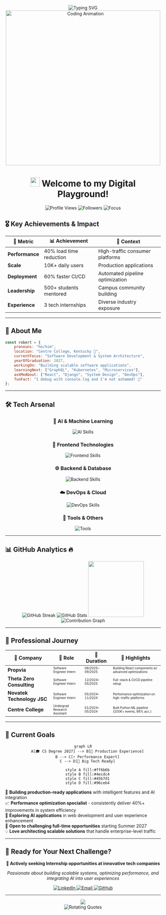 <div align="center">
  <img src="https://readme-typing-svg.herokuapp.com?font=Fira+Code&size=30&duration=3000&pause=1000&color=FF6B6B&center=true&vCenter=true&width=600&lines=Hey+there%2C+I'm+Robert+Nguyen!+%F0%9F%91%8B;Software+Developer;CS+'27+%40+Centre+College;Always+Learning+%26+Building" alt="Typing SVG" />
</div>

<div align="center">
  <img src="https://user-images.githubusercontent.com/74038190/225813708-98b745f2-7d22-48cf-9150-083f1b00d6c9.gif" width="500" alt="Coding Animation"/>
</div>

<h1 align="center">
  <img src="https://media.giphy.com/media/hvRJCLFzcasrR4ia7z/giphy.gif" width="30">
  Welcome to my Digital Playground!
</h1>

<div align="center">
  <img src="https://komarev.com/ghpvc/?username=robert-nguyenn&color=FF6B6B&style=for-the-badge" alt="Profile Views"/>
  <img src="https://img.shields.io/github/followers/robert-nguyenn?style=for-the-badge&color=4CAF50" alt="Followers"/>
  <img src="https://img.shields.io/badge/Focus-Software%20Development-brightgreen?style=for-the-badge" alt="Focus"/>
</div>

## 🎖️ Key Achievements & Impact

<div align="center">
  
| 🎯 **Metric** | 📊 **Achievement** | 🚀 **Context** |
|---------------|-------------------|----------------|
| **Performance** | 40% load time reduction | High-traffic consumer platforms |
| **Scale** | 10K+ daily users | Production applications |
| **Deployment** | 60% faster CI/CD | Automated pipeline optimization |
| **Leadership** | 500+ students mentored | Campus community building |
| **Experience** | 3 tech internships | Diverse industry exposure |

</div>

---

## 🚀 About Me

```javascript
const robert = {
    pronouns: "he/him",
    location: "Centre College, Kentucky 🏫",
    currentFocus: "Software Development & System Architecture",
    yearOfGraduation: 2027,
    workingOn: "Building scalable software applications",
    learningNext: ["GraphQL", "Kubernetes", "Microservices"],
    askMeAbout: ["React", "Django", "System Design", "DevOps"],
    funFact: "I debug with console.log and I'm not ashamed! 🐛"
};
```

---

## 🛠️ Tech Arsenal

<div align="center">

### 🤖 AI & Machine Learning
<p>
  <img src="https://skillicons.dev/icons?i=python,tensorflow,pytorch,opencv" alt="AI Skills"/>
</p>

### 🎨 Frontend Technologies
<p>
  <img src="https://skillicons.dev/icons?i=react,nextjs,html,css,js,ts,tailwind,bootstrap" alt="Frontend Skills"/>
</p>

### ⚙️ Backend & Database
<p>
  <img src="https://skillicons.dev/icons?i=python,django,fastapi,nodejs,express,java,postgresql,mysql,mongodb" alt="Backend Skills"/>
</p>

### ☁️ DevOps & Cloud
<p>
  <img src="https://skillicons.dev/icons?i=docker,aws,github,gitlab,linux" alt="DevOps Skills"/>
</p>

### 🔧 Tools & Others
<p>
  <img src="https://skillicons.dev/icons?i=git,vscode,figma,postman,firebase,vercel,bash,powershell" alt="Tools"/>
</p>

</div>

---

## 📊 GitHub Analytics 🔥

<div align="center">
  
<img src="https://streak-stats.demolab.com/?user=robert-nguyenn&theme=radical&include_all_commits=true&hide_border=true&border_radius=20" alt="GitHub Streak"/>
<img src="https://github-readme-stats-eight-theta.vercel.app/api?username=robert-nguyenn&show_icons=true&theme=radical&include_all_commits=true&count_private=true&hide_border=true&border_radius=20" alt="GitHub Stats"/>
<img height="180em" src="https://github-readme-stats-git-masterrstaa-rickstaa.vercel.app/api/top-langs/?username=robert-nguyenn&layout=compact&langs_count=8&theme=radical&hide_border=true&border_radius=20"/>
<img src="https://github-readme-activity-graph.vercel.app/graph?username=robert-nguyenn&theme=react-dark&hide_border=true&area=true&line=FF6B6B&point=FFFFFF&bg_color=0D1117" alt="Contribution Graph"/>

</div>

---

## 💼 Professional Journey

<div align="center">

<table>
  <thead>
    <tr>
      <th>🏢 Company</th>
      <th>👔 Role</th>
      <th>📅 Duration</th>
      <th>🔗 Highlights</th>
    </tr>
  </thead>
  <tbody>
    <tr>
      <td><b>Propvia</b></td>
      <td><font size="1">Software Engineer Intern</font></td>
      <td><font size="1">06/2025–09/2025</font></td>
      <td><font size="1">Building React components w/ advanced optimizations</font></td>
    </tr>
    <tr>
      <td><b>Theta Zero Consulting</b></td>
      <td><font size="1">Software Engineer Intern</font></td>
      <td><font size="1">12/2024–05/2025</font></td>
      <td><font size="1">Full-stack & CI/CD pipeline setup</font></td>
    </tr>
    <tr>
      <td><b>Novatek Technology JSC</b></td>
      <td><font size="1">Software Engineer Intern</font></td>
      <td><font size="1">05/2024–11/2024</font></td>
      <td><font size="1">Performance optimization on high-traffic platforms</font></td>
    </tr>
    <tr>
      <td><b>Centre College</b></td>
      <td><font size="1">Undergrad Research Assistant</font></td>
      <td><font size="1">01/2024–05/2024</font></td>
      <td><font size="1">Built Python ML pipeline (100K+ events, 98% acc.)</font></td>
    </tr>
  </tbody>
</table>

</div>

---

## 🎯 Current Goals

<div align="center">

```mermaid
graph LR
    A[🎓 CS Degree 2027] --> B[🚀 Production Experience]
    B --> C[⚡ Performance Expert]
    C --> D[🏢 Big Tech Ready]
    
    style A fill:#ff6b6b
    style B fill:#4ecdc4
    style C fill:#45b7d1
    style D fill:#96ceb4
```

</div>

🚀 **Building production-ready applications** with intelligent features and AI integration <br>
📈 **Performance optimization specialist** - consistently deliver 40%+ improvements in system efficiency <br>
🤖 **Exploring AI applications** in web development and user experience enhancement <br>
🤝 **Open to challenging full-time opportunities** starting Summer 2027 <br>
💡 **Love architecting scalable solutions** that handle enterprise-level traffic <br>

---

## 🤝 Ready for Your Next Challenge?

<div align="center">
  
**🎯 Actively seeking Internship opportunities at innovative tech companies**

*Passionate about building scalable systems, optimizing performance, and integrating AI into user experiences*

  <a href="https://www.linkedin.com/in/robert-nguyenn/" target="_blank">
    <img src="https://img.shields.io/badge/LinkedIn-Let's_Connect-0077B5?style=for-the-badge&logo=linkedin&logoColor=white" alt="LinkedIn"/>
  </a>
  <a href="mailto:robert.nguyenanh@gmail.com" target="_blank">
    <img src="https://img.shields.io/badge/Email-Reach_Out-D14836?style=for-the-badge&logo=gmail&logoColor=white" alt="Email"/>
  </a>
  <a href="https://github.com/robert-nguyenn" target="_blank">
    <img src="https://img.shields.io/badge/GitHub-View_Projects-100000?style=for-the-badge&logo=github&logoColor=white" alt="GitHub"/>
  </a>
</div>

---

<div align="center">
  <img src="https://capsule-render.vercel.app/api?type=waving&color=gradient&customColorList=6,11,20&height=150&section=footer&text=Thanks%20for%20visiting!&fontSize=42&fontColor=fff&animation=twinkling"/>
</div>

<div align="center">
  <img src="https://readme-typing-svg.herokuapp.com?font=Fira+Code&size=20&duration=3000&pause=1000&color=4CAF50&center=true&vCenter=true&width=700&lines=%22Code+is+like+humor%E2%80%94if+you+have+to+explain+it%2C+it's+bad.%22;%22First%2C+solve+the+problem.+Then%2C+write+the+code.%22;%22The+best+code+is+no+code+at+all.%22" alt="Rotating Quotes"/>
</div>

